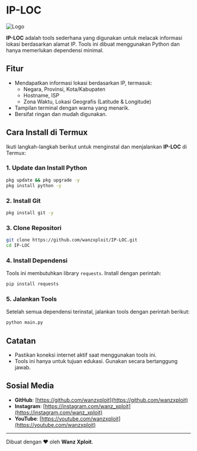 # IP-LOC
![Logo](https://raw.githubusercontent.com/wanzxploit/IP-LOC/refs/heads/main/logo.png)

**IP-LOC** adalah tools sederhana yang digunakan untuk melacak informasi lokasi berdasarkan alamat IP. Tools ini dibuat menggunakan Python dan hanya memerlukan dependensi minimal.

## Fitur

- Mendapatkan informasi lokasi berdasarkan IP, termasuk:
  - Negara, Provinsi, Kota/Kabupaten
  - Hostname, ISP
  - Zona Waktu, Lokasi Geografis (Latitude & Longitude)
- Tampilan terminal dengan warna yang menarik.
- Bersifat ringan dan mudah digunakan.

## Cara Install di Termux

Ikuti langkah-langkah berikut untuk menginstal dan menjalankan **IP-LOC** di Termux:

### 1. Update dan Install Python

```bash
pkg update && pkg upgrade -y
pkg install python -y
```

### 2. Install Git

```bash
pkg install git -y
```

### 3. Clone Repositori

```bash
git clone https://github.com/wanzxploit/IP-LOC.git
cd IP-LOC
```

### 4. Install Dependensi

Tools ini membutuhkan library `requests`. Install dengan perintah:

```bash
pip install requests
```

### 5. Jalankan Tools

Setelah semua dependensi terinstal, jalankan tools dengan perintah berikut:

```bash
python main.py
```

## Catatan
- Pastikan koneksi internet aktif saat menggunakan tools ini.
- Tools ini hanya untuk tujuan edukasi. Gunakan secara bertanggung jawab.

## Sosial Media
- **GitHub**: [https://github.com/wanzxploit](https://github.com/wanzxploit)
- **Instagram**: [https://instagram.com/wanz_xploit](https://instagram.com/wanz_xploit)
- **YouTube**: [https://youtube.com/wanzxploit](https://youtube.com/wanzxploit)

---
Dibuat dengan ❤️ oleh **Wanz Xploit**.

